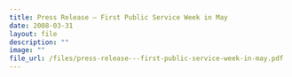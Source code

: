 ```yaml
---
title: Press Release – First Public Service Week in May
date: 2008-03-31
layout: file
description: ""
image: ""
file_url: /files/press-release---first-public-service-week-in-may.pdf
---
```

